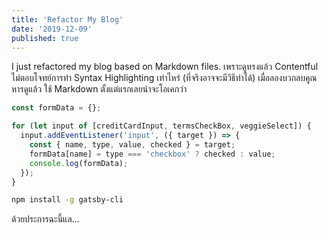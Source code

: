 ```yaml
---
title: 'Refactor My Blog'
date: '2019-12-09'
published: true
---
```


I just refactored my blog based on Markdown files. เพราะดูทรงแล้ว Contentful ไม่ตอบโจทย์การทำ Syntax Highlighting เท่าไหร่ (ที่จริงอาจจะมีวิธีทำได้) เมื่อลองบวกลบคูณหารดูแล้ว ใช้ Markdown ตั้งแต่แรกเลยน่าจะโอเคกว่า

```javascript
const formData = {};

for (let input of [creditCardInput, termsCheckBox, veggieSelect]) {
  input.addEventListener('input', ({ target }) => {
    const { name, type, value, checked } = target;
    formData[name] = type === 'checkbox' ? checked : value;
    console.log(formData);
  });
}
```

```sh
npm install -g gatsby-cli
```

ด้วยประการฉะนี้แล...
